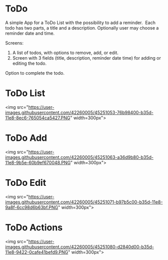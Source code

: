 # ToDo

A simple App for a ToDo List with the possibility to add a reminder. 
Each todo has two parts, a title and a description. Optionally user may choose a reminder date and time.

Screens:
1. A list of todos, with options to remove, add, or edit. 
2. Screen with 3 fields (title, description, reminder date time) for adding or editing the todo.

Option to complete the todo.

# ToDo List
<img src="https://user-images.githubusercontent.com/42260005/45251053-76b98400-b35d-11e8-8ec6-765054ca5427.PNG" width=300px">

# ToDo Add
<img src="https://user-images.githubusercontent.com/42260005/45251063-a36d9b80-b35d-11e8-9b5e-60b9ef670048.PNG" width=300px">

# ToDo Edit
<img src="https://user-images.githubusercontent.com/42260005/45251071-b97b5c00-b35d-11e8-9a8f-6cc98d6b63bf.PNG" width=300px">

# ToDo Actions
<img src="https://user-images.githubusercontent.com/42260005/45251080-d2840d00-b35d-11e8-9422-0cafe41befd9.PNG" width=300px">
